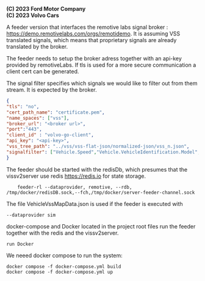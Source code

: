 **(C) 2023 Ford Motor Company**<br>
**(C) 2023 Volvo Cars**<br>

A feeder version that interfaces the remotive labs signal broker : https://demo.remotivelabs.com/orgs/remotidemo.
It is assuming VSS translated signals, which means that proprietary signals are already translated by the broker.

The feeder needs to setup the broker adress together with an api-key provided by remotiveLabs. If tls is used for a more 
secure communication a client cert can be generated. 

The signal filter specifies which signals we would like to filter out from them stream. It is expected by the broker.


```json
{
"tls": "no",
"cert_path_name": "certificate.pem",
"name_spaces": ["vss"],
"broker_url": "<broker url>",
"port":"443",
"client_id" : "volvo-go-client",
"api_key": "<api-key>",
"vss_tree_path": "../vss/vss-flat-json/normalized-json/vss_n.json",
"signalfilter": ["Vehicle.Speed","Vehicle.VehicleIdentification.Model","Vehicle.VehicleIdentification.VIN"]
}
```

The feeder should be started with the redisDb, which presumes that the vissv2server use redis https://redis.io for state storage.
```
    feeder-rl --dataprovider, remotive, --rdb, /tmp/docker/redisDB.sock,--fch,/tmp/docker/server-feeder-channel.sock
```

The file VehicleVssMapData.json is used if the feeder is executed with
```
--dataprovider sim
```

docker-compose and Docker located in the project root files run the feeder together with the redis and the vissv2server.
```
run Docker
```
We neeed docker compose to run the system:
```
docker compose -f docker-compose.yml build
docker compose -f docker-compose.yml up
```


